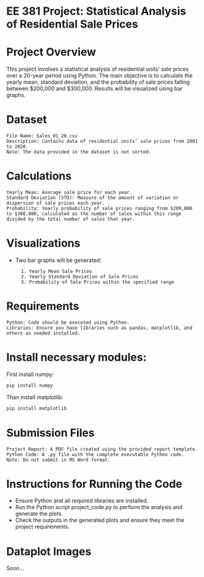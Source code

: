 # EE 381 Project: Statistical Analysis of Residential Sale Prices

# Project Overview

This project involves a statistical analysis of residential units' sale prices over a 20-year period using Python. The main objective is to calculate the yearly mean, standard deviation, and the probability of sale prices falling between $200,000 and $300,000. Results will be visualized using bar graphs.

# Dataset

    File Name: Sales_01_20.csv
    Description: Contains data of residential units’ sale prices from 2001 to 2020.
    Note: The data provided in the dataset is not sorted.

# Calculations

    Yearly Mean: Average sale price for each year.
    Standard Deviation (STD): Measure of the amount of variation or dispersion of sale prices each year.
    Probability: Yearly probability of sale prices ranging from $200,000 to $300,000, calculated as the number of sales within this range divided by the total number of sales that year.

# Visualizations

- Two bar graphs will be generated:

        1. Yearly Mean Sale Prices
        2. Yearly Standard Deviation of Sale Prices
        3. Probability of Sale Prices within the specified range

# Requirements

    Python: Code should be executed using Python.
    Libraries: Ensure you have libraries such as pandas, matplotlib, and others as needed installed.

# Install necessary modules:

First install numpy:

```bash
pip install numpy

```

Than install matplotlib:

```bash
pip install matplotlib
```

# Submission Files

    Project Report: A PDF file created using the provided report template.
    Python Code: A .py file with the complete executable Python code.
    Note: Do not submit in MS Word format.

# Instructions for Running the Code

- Ensure Python and all required libraries are installed.
- Run the Python script project_code.py to perform the analysis and generate the plots.
- Check the outputs in the generated plots and ensure they meet the project requirements.

# Dataplot Images

Soon...
